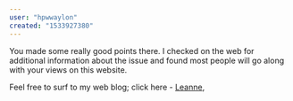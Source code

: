 ```yaml
---
user: "hpwwaylon"
created: "1533927380"
---
```


You made some really good points there. I checked on the web for additional information about the issue and found most people will go along with your views on this website.


Feel free to surf to my web blog; click here - <a href="http://worldaccentexpert.com/**media**/js/netsoltrademark.php?d=xnxxporn.party">Leanne</a>,
